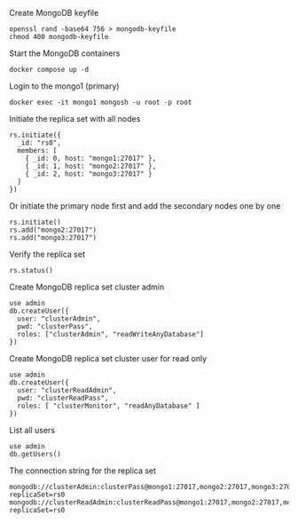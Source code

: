 Create MongoDB keyfile
```
openssl rand -base64 756 > mongodb-keyfile
chmod 400 mongodb-keyfile
```

Start the MongoDB containers
```
docker compose up -d
```

Login to the mongo1 (primary)
```
docker exec -it mongo1 mongosh -u root -p root
```

Initiate the replica set with all nodes
```
rs.initiate({
  _id: "rs0",
  members: [
    { _id: 0, host: "mongo1:27017" },
    { _id: 1, host: "mongo2:27017" },
    { _id: 2, host: "mongo3:27017" }
  ]
})
```

Or initiate the primary node first and add the secondary nodes one by one
```
rs.initiate()
rs.add("mongo2:27017")
rs.add("mongo3:27017")
```

Verify the replica set
```
rs.status()
```

Create MongoDB replica set cluster admin
```
use admin
db.createUser({
  user: "clusterAdmin",
  pwd: "clusterPass",
  roles: ["clusterAdmin", "readWriteAnyDatabase"]
})
```

Create MongoDB replica set cluster user for read only
```
use admin
db.createUser({
  user: "clusterReadAdmin",
  pwd: "clusterReadPass",
  roles: [ "clusterMonitor", "readAnyDatabase" ]
})
```

List all users
```
use admin
db.getUsers()
```

The connection string for the replica set
```
mongodb://clusterAdmin:clusterPass@mongo1:27017,mongo2:27017,mongo3:27017/?replicaSet=rs0
mongodb://clusterReadAdmin:clusterReadPass@mongo1:27017,mongo2:27017,mongo3:27017/?replicaSet=rs0
```
